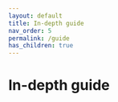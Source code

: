 ```yaml
---
layout: default
title: In-depth guide
nav_order: 5
permalink: /guide
has_children: true
---
```


# In-depth guide

